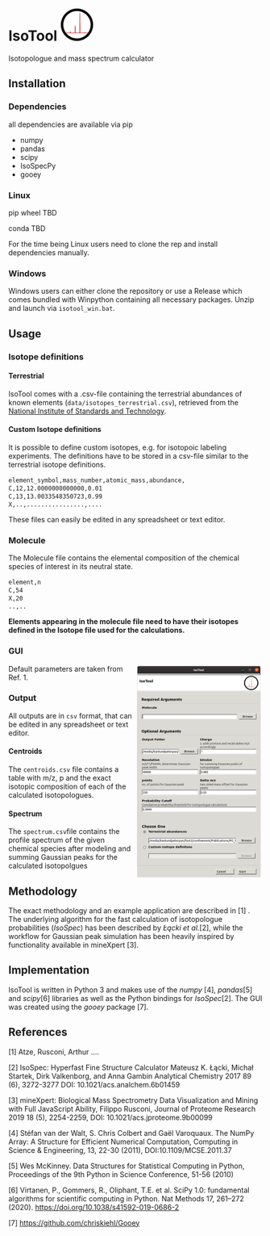 # IsoTool ![](icon/program_icon.png?raw=True)
Isotopologue and mass spectrum calculator

## Installation
### Dependencies
all dependencies are available via pip
- numpy
- pandas
- scipy
- IsoSpecPy
- gooey

### Linux
pip wheel TBD

conda TBD

For the time being Linux users need to clone the rep and install dependencies manually.

### Windows
Windows users can either clone the repository or use a Release which comes bundled with Winpython
containing all necessary packages. Unzip and launch via `isotool_win.bat`.

## Usage
### Isotope definitions
#### Terrestrial
IsoTool comes with a .csv-file containing the terrestrial abundances of known elements 
(`data/isotopes_terrestrial.csv`), retrieved from the [National Institute of Standards
and Technology](https://physics.nist.gov/cgi-bin/Compositions/stand_alone.pl).

#### Custom Isotope definitions
It is possible to define custom isotopes, e.g. for isotopoic labeling experiments. The
definitions have to be stored in a csv-file similar to the terrestrial isotope definitions.

```csv
element_symbol,mass_number,atomic_mass,abundance,
C,12,12.0000000000000,0.01
C,13,13.0033548350723,0.99
X,..,................,....
```
These files can easily be edited in any spreadsheet or text editor.

### Molecule
The Molecule file contains the elemental composition of the chemical species of interest
in its neutral state.
```
element,n
C,54
X,20
..,..
```
**Elements appearing in the molecule file need to have their isotopes defined in the
Isotope file used for the calculations.**

### GUI
<img src="doc/isotool.png" width=50% align="right" />

Default parameters are taken from Ref. 1.

### Output
All outputs are in `csv` format, that can be edited in any spreadsheet or text editor.

#### Centroids
The `centroids.csv` file contains a table with m/z, p and the exact isotopic composition of each
of the calculated isotopologues.

#### Spectrum
The `spectrum.csv`file contains the profile spectrum of the given chemical species after modeling 
and summing Gaussian peaks for the calculated isotopolgues

## Methodology
The exact methodology and an example application are described in [1] . The underlying algorithm for
the fast calculation of isotopologue probabilities (*IsoSpec*) has been described by *Łącki et al.*[2], while the
workflow for Gaussian peak simulation has been heavily inspired by functionality available in
mineXpert [3]. 

## Implementation
IsoTool is written in Python 3 and makes use of the *numpy* [4], *pandas*[5] and *scipy*[6] libraries as well as the Python bindings for *IsoSpec*[2]. The GUI was created using the *gooey* package [7].

## References
[1] Atze, Rusconi, Arthur ....

[2] IsoSpec: Hyperfast Fine Structure Calculator Mateusz K. Łącki, Michał Startek, Dirk Valkenborg, and Anna Gambin Analytical Chemistry 2017 89 (6), 3272-3277 DOI: 10.1021/acs.analchem.6b01459

[3] mineXpert: Biological Mass Spectrometry Data Visualization and Mining with Full JavaScript Ability, Filippo Rusconi, Journal of Proteome Research 2019 18 (5), 2254-2259, DOI: 10.1021/acs.jproteome.9b00099

[4] Stéfan van der Walt, S. Chris Colbert and Gaël Varoquaux. The NumPy Array: A Structure for Efficient Numerical Computation, Computing in Science & Engineering, 13, 22-30 (2011), DOI:10.1109/MCSE.2011.37 

[5] Wes McKinney. Data Structures for Statistical Computing in Python, Proceedings of the 9th Python in Science Conference, 51-56 (2010) 

[6] Virtanen, P., Gommers, R., Oliphant, T.E. et al. SciPy 1.0: fundamental algorithms for scientific computing in Python. Nat Methods 17, 261–272 (2020). https://doi.org/10.1038/s41592-019-0686-2

[7] https://github.com/chriskiehl/Gooey
